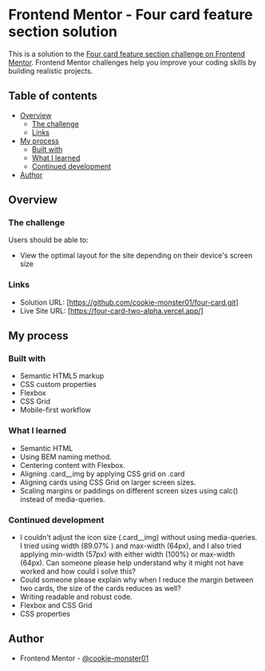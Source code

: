 # Frontend Mentor - Four card feature section solution

This is a solution to the [Four card feature section challenge on Frontend Mentor](https://www.frontendmentor.io/challenges/four-card-feature-section-weK1eFYK). Frontend Mentor challenges help you improve your coding skills by building realistic projects. 

## Table of contents

- [Overview](#overview)
  - [The challenge](#the-challenge)
  - [Links](#links)
- [My process](#my-process)
  - [Built with](#built-with)
  - [What I learned](#what-i-learned)
  - [Continued development](#continued-development)
- [Author](#author)

## Overview

### The challenge

Users should be able to:

- View the optimal layout for the site depending on their device's screen size

### Links

- Solution URL: [https://github.com/cookie-monster01/four-card.git]
- Live Site URL: [https://four-card-two-alpha.vercel.app/]

## My process

### Built with

- Semantic HTML5 markup
- CSS custom properties
- Flexbox
- CSS Grid
- Mobile-first workflow


### What I learned

- Semantic HTML
- Using BEM naming method.
- Centering content with Flexbox. 
- Aligning .card__img by applying CSS grid on .card
- Aligning cards using CSS Grid on larger screen sizes. 
- Scaling margins or paddings on different screen sizes using calc() instead of media-queries. 

### Continued development

- I couldn't adjust the icon size (.card__img) without using media-queries. I tried using width (89.07% ) and max-width (64px), and I also tried applying min-width (57px) with either width (100%) or max-width (64px). Can someone please help understand why it might not have worked and how could i solve this? 
- Could someone please explain why when I reduce the margin between two cards, the size of the cards reduces as well?
- Writing readable and robust code. 
- Flexbox and CSS Grid
- CSS properties

## Author

- Frontend Mentor - [@cookie-monster01](https://www.frontendmentor.io/profile/cookie-monster01)

